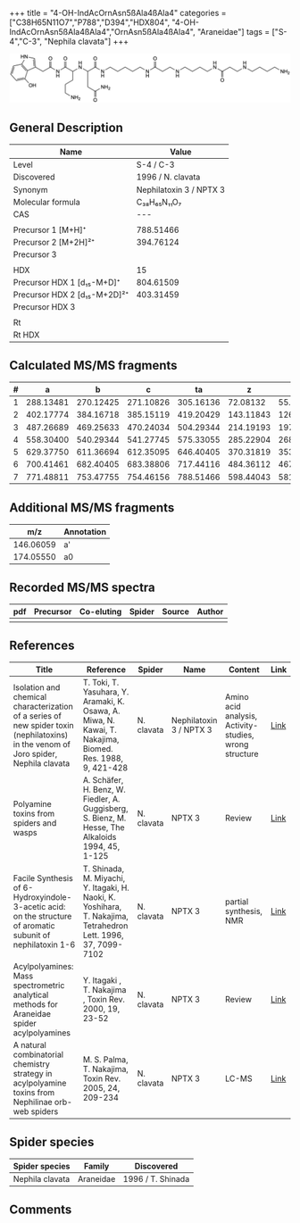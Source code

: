 +++
title = "4-OH-IndAcOrnAsn5ßAla4ßAla4"
categories = ["C38H65N11O7","P788","D394","HDX804",
"4-OH-IndAcOrnAsn5ßAla4ßAla4","OrnAsn5ßAla4ßAla4",
"Araneidae"]
tags = ["S-4","C-3",
"Nephila clavata"]
+++

![](/img/4-OH-IndAcOrnAsn5bAla4bAla4.png)

## General Description

| Name                         | Value                   |
|------------------------------|-------------------------|
| Level                        | S-4 / C-3                       |
| Discovered                   | 1996 / N. clavata       |
| Synonym                      | Nephilatoxin 3 / NPTX 3 |
| Molecular formula            | C₃₈H₆₅N₁₁O₇             |
| CAS                          | ---                     |
|                              |                         |
| Precursor 1 [M+H]⁺           | 788.51466               |
| Precursor 2 [M+2H]²⁺         | 394.76124               |
| Precursor 3                  |                         |
|                              |                         |
| HDX                          | 15                      |
| Precursor HDX 1 [d₁₅-M+D]⁺   | 804.61509               |
| Precursor HDX 2 [d₁₅-M+2D]²⁺ | 403.31459               |
| Precursor HDX 3              |                         |
|                              |                         |
| Rt                           |                         |
| Rt HDX                       |                         |

## Calculated MS/MS fragments

| # | a         | b         | c         | ta        | z         | y         | tz        |
|---|-----------|-----------|-----------|-----------|-----------|-----------|-----------|
| 1 | 288.13481 | 270.12425 | 271.10826 | 305.16136 | 72.08132  | 55.05477  | 89.10787  |
| 2 | 402.17774 | 384.16718 | 385.15119 | 419.20429 | 143.11843 | 126.09188 | 160.14498 |
| 3 | 487.26689 | 469.25633 | 470.24034 | 504.29344 | 214.19193 | 197.16538 | 231.21848 |
| 4 | 558.30400 | 540.29344 | 541.27745 | 575.33055 | 285.22904 | 268.20249 | 302.25559 |
| 5 | 629.37750 | 611.36694 | 612.35095 | 646.40405 | 370.31819 | 353.29164 | 387.34474 |
| 6 | 700.41461 | 682.40405 | 683.38806 | 717.44116 | 484.36112 | 467.33457 | 501.38767 |
| 7 | 771.48811 | 753.47755 | 754.46156 | 788.51466 | 598.44043 | 581.41388 | 615.46698 |

## Additional MS/MS fragments

| m/z       | Annotation |
|-----------|------------|
| 146.06059    | a'   |
| 174.05550    | a0   |

## Recorded MS/MS spectra

| pdf | Precursor | Co-eluting | Spider | Source | Author |
|-----|-----------|------------|--------|--------|--------|
|     |           |            |        |        |        |

## References

| Title                                                                                                                                | Reference                                                                                                      | Spider     | Name                    | Content                                                | Link                                                                        |
|--------------------------------------------------------------------------------------------------------------------------------------|----------------------------------------------------------------------------------------------------------------|------------|-------------------------|--------------------------------------------------------|-----------------------------------------------------------------------------|
| Isolation and chemical characterization of a series of new spider toxin (nephilatoxins) in the venom of Joro spider, Nephila clavata | T. Toki, T. Yasuhara, Y. Aramaki, K. Osawa, A. Miwa, N. Kawai, T. Nakajima, Biomed. Res. 1988, 9, 421-428      | N. clavata | Nephilatoxin 3 / NPTX 3 | Amino acid analysis, Activity-studies, wrong structure | [Link](https://www.jstage.jst.go.jp/article/biomedres/9/6/9_421/_article)   |
| Polyamine toxins from spiders and wasps                                                                                              | A. Schäfer, H. Benz, W. Fiedler, A. Guggisberg, S. Bienz, M. Hesse, The Alkaloids 1994, 45, 1-125              | N. clavata | NPTX 3                  | Review                                                 | [Link](https://www.sciencedirect.com/science/article/pii/S009995980860276X) |
| Facile Synthesis of 6-Hydroxyindole-3-acetic acid: on the structure of aromatic subunit of nephilatoxin 1-6                          | T. Shinada, M. Miyachi, Y. Itagaki, H. Naoki, K. Yoshihara, T. Nakajima, Tetrahedron Lett. 1996, 37, 7099-7102 | N. clavata | NPTX 3                  | partial synthesis, NMR                                 | [Link](https://www.sciencedirect.com/science/article/pii/0040403996015833)  |
| Acylpolyamines: Mass spectrometric analytical methods for Araneidae spider acylpolyamines                                            | Y. Itagaki , T. Nakajima , Toxin Rev. 2000, 19, 23-52                                                          | N. clavata | NPTX 3                  | Review                                                 | [Link](https://www.tandfonline.com/doi/abs/10.1081/TXR-100100314)           |
| A natural combinatorial chemistry strategy in acylpolyamine toxins from Nephilinae orb-web spiders                                   | M. S. Palma, T. Nakajima, Toxin Rev. 2005, 24, 209-234                                                         | N. clavata | NPTX 3                  | LC-MS                                                  | [Link](https://www.tandfonline.com/doi/abs/10.1081/TXR-200057857)           |

## Spider species

| Spider species  | Family    | Discovered        |
|-----------------|-----------|-------------------|
| Nephila clavata | Araneidae | 1996 / T. Shinada |

## Comments